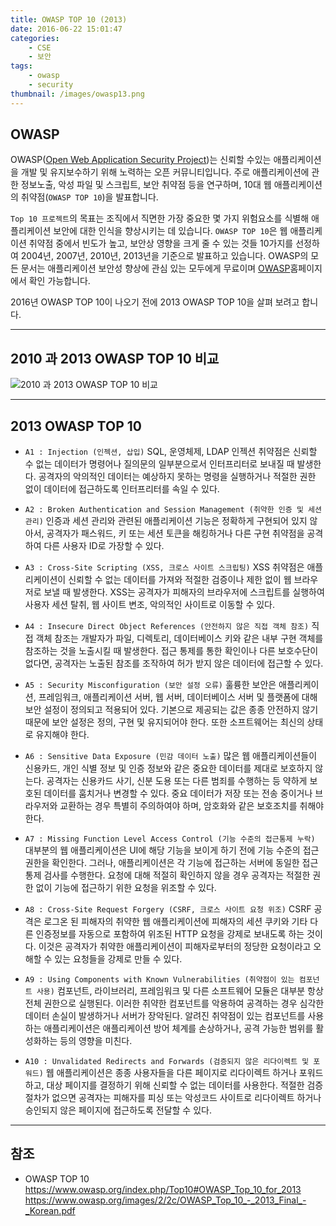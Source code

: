 ```yaml
---
title: OWASP TOP 10 (2013)
date: 2016-06-22 15:01:47
categories: 
	- CSE
	- 보안
tags:
	- owasp
	- security
thumbnail: /images/owasp13.png
---
```


## OWASP
OWASP([Open Web Application Security Project](https://www.owasp.org/index.php/Main_Page))는 신뢰할 수있는 애플리케이션을 개발 및 유지보수하기 위해 노력하는 오픈 커뮤니티입니다. 주로 애플리케이션에 관한 정보노출, 악성 파일 및 스크립트, 보안 취약점 등을 연구하며, 10대 웹 애플리케이션의 취약점(`OWASP TOP 10`)을 발표합니다.

`Top 10 프로젝트`의 목표는 조직에서 직면한 가장 중요한 몇 가지 위험요소를 식별해 애플리케이션 보안에 대한 인식을 향상시키는 데 있습니다.  `OWASP TOP 10`은 웹 애플리케이션 취약점 중에서 빈도가 높고, 보안상 영향을 크게 줄 수 있는 것들 10가지를 선정하여 2004년, 2007년, 2010년, 2013년을 기준으로 발표하고 있습니다. OWASP의 모든 문서는 애플리케이션 보안성 향상에 관심 있는 모두에게 무료이며 [OWASP](https://www.owasp.org/index.php/Main_Page)홈페이지에서 확인 가능합니다. 

2016년 OWASP TOP 10이 나오기 전에 2013 OWASP TOP 10을 살펴 보려고 합니다. 

---

## 2010 과 2013 OWASP TOP 10 비교

![2010 과 2013 OWASP TOP 10 비교](/images/owasp10vs13.png)

---

## 2013 OWASP TOP 10

- `A1 : Injection (인젝션, 삽입)`
SQL, 운영체제, LDAP 인젝션 취약점은 신뢰할 수 없는 데이터가 명령어나 질의문의 일부분으로서 인터프리터로 보내질 때 발생한다. 공격자의 악의적인 데이터는 예상하지 못하는 명령을 실행하거나 적절한 권한 없이 데이터에 접근하도록 인터프리터를 속일 수 있다.

- `A2 : Broken Authentication and Session Management (취약한 인증 및 세션 관리)`
인증과 세션 관리와 관련된 애플리케이션 기능은 정확하게 구현되어 있지 않아서, 공격자가 패스워드, 키 또는 세션 토큰을 해킹하거나 다른 구현 취약점을 공격하여 다른 사용자 ID로
가장할 수 있다.

- `A3 : Cross-Site Scripting (XSS, 크로스 사이트 스크립팅)`
XSS 취약점은 애플리케이션이 신뢰할 수 없는 데이터를 가져와 적절한 검증이나 제한 없이 웹 브라우저로 보낼 때 발생한다. XSS는 공격자가 피해자의 브라우저에 스크립트를 실행하여 사용자 세션 탈취, 웹 사이트 변조, 악의적인 사이트로 이동할 수 있다.

- `A4 : Insecure Direct Object References (안전하지 않은 직접 객체 참조)`
직접 객체 참조는 개발자가 파일, 디렉토리, 데이터베이스 키와 같은 내부 구현 객체를 참조하는 것을 노출시킬 때 발생한다. 접근 통제를 통한 확인이나 다른 보호수단이 없다면, 공격자는 노출된 참조를 조작하여 허가 받지 않은 데이터에 접근할 수 있다.

- `A5 : Security Misconfiguration (보안 설정 오류)`
훌륭한 보안은 애플리케이션, 프레임워크, 애플리케이션 서버, 웹 서버, 데이터베이스 서버 및 플랫폼에 대해 보안 설정이 정의되고 적용되어 있다. 기본으로 제공되는 값은 종종 안전하지 않기 때문에 보안 설정은 정의, 구현 및 유지되어야 한다. 또한 소프트웨어는 최신의 상태로 유지해야 한다.

- `A6 : Sensitive Data Exposure (민감 데이터 노출)`
많은 웹 애플리케이션들이 신용카드, 개인 식별 정보 및 인증 정보와 같은 중요한 데이터를 제대로 보호하지 않는다. 공격자는 신용카드 사기, 신분 도용 또는 다른 범죄를 수행하는 등 약하게 보호된 데이터를 훔치거나 변경할 수 있다. 중요 데이터가 저장 또는 전송 중이거나 브라우저와 교환하는 경우 특별히 주의하여야 하며, 암호화와 같은 보호조치를 취해야 한다.

- `A7 : Missing Function Level Access Control (기능 수준의 접근통제 누락)`
대부분의 웹 애플리케이션은 UI에 해당 기능을 보이게 하기 전에 기능 수준의 접근권한을 확인한다. 그러나, 애플리케이션은 각 기능에 접근하는 서버에 동일한 접근통제 검사를 수행한다. 요청에 대해 적절히 확인하지 않을 경우 공격자는 적절한 권한 없이 기능에 접근하기 위한 요청을 위조할 수 있다.

- `A8 : Cross-Site Request Forgery (CSRF, 크로스 사이트 요청 위조)`
CSRF 공격은 로그온 된 피해자의 취약한 웹 애플리케이션에 피해자의 세션 쿠키와 기타 다른 인증정보를 자동으로 포함하여 위조된 HTTP 요청을 강제로 보내도록 하는 것이다.
이것은 공격자가 취약한 애플리케이션이 피해자로부터의 정당한 요청이라고 오해할 수 있는 요청들을 강제로 만들 수 있다.

- `A9 : Using Components with Known Vulnerabilities (취약점이 있는 컴포넌트 사용)`
컴포넌트, 라이브러리, 프레임워크 및 다른 소프트웨어 모듈은 대부분 항상 전체 권한으로 실행된다. 이러한 취약한 컴포넌트를 악용하여 공격하는 경우 심각한 데이터 손실이
발생하거나 서버가 장악된다. 알려진 취약점이 있는 컴포넌트를 사용하는 애플리케이션은 애플리케이션 방어 체계를 손상하거나, 공격 가능한 범위를 활성화하는 등의 영향을 미친다.

- `A10 : Unvalidated Redirects and Forwards (검증되지 않은 리다이렉트 및 포워드)`
웹 애플리케이션은 종종 사용자들을 다른 페이지로 리다이렉트 하거나 포워드하고, 대상 페이지를 결정하기 위해 신뢰할 수 없는 데이터를 사용한다. 적절한 검증 절차가 없으면 공격자는 피해자를 피싱 또는 악성코드 사이트로 리다이렉트 하거나 승인되지 않은 페이지에 접근하도록 전달할 수 있다.

---
## 참조
- OWASP TOP 10
https://www.owasp.org/index.php/Top10#OWASP_Top_10_for_2013
https://www.owasp.org/images/2/2c/OWASP_Top_10_-_2013_Final_-_Korean.pdf


 


